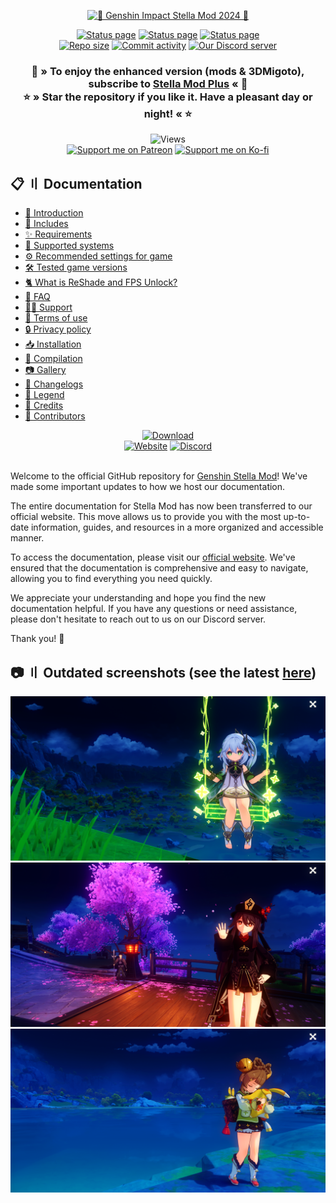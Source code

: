 <div align="center">
    <p>
        <a href="https://sefinek.net/images/stella/banner/meta2-alpha.png" title="See preview">
            <img src="https://sefinek.net/images/stella/banner/meta2-alpha-min.png" id="header-pic" alt="🌟 Genshin Impact Stella Mod 2024 🌟">
        </a>
    </p>
    <a href="https://sefinek.net" title="sefinek.net status"><img src="https://img.shields.io/website?down_message=Offline&label=Website&up_message=Online&url=https%3A%2F%2Fsefinek.net" alt="Status page"></a>
    <a href="https://api.sefinek.net" title="api.sefinek.net status"><img src="https://img.shields.io/website?down_message=Offline&label=API&up_message=Online&url=https%3A%2F%2Fapi.sefinek.net" alt="Status page"></a>
    <a href="https://cdn.sefinek.net" title="cdn.sefinek.net status"><img src="https://img.shields.io/website?down_message=Offline&label=CDN&up_message=Online&url=https%3A%2F%2Fcdn.sefinek.net" alt="Status page"></a>
    <br>
    <a href="https://github.com/sefinek24/Genshin-Impact-ReShade" title="Repository size"><img src="https://img.shields.io/github/repo-size/sefinek24/Genshin-Impact-ReShade?label=Repo%20size" alt="Repo size"></a>
    <a href="https://github.com/sefinek24/Genshin-Impact-ReShade/commits/main" title="Commit activity"><img src="https://img.shields.io/github/commit-activity/w/sefinek24/Genshin-Impact-ReShade?label=Commit%20activity" alt="Commit activity"></a>
    <a href="https://discord.com/invite/SVcbaRc7gH" title="Official Discord server"><img src="https://img.shields.io/discord/1044713077125435492?label=Discord%20server" alt="Our Discord server"></a>
    <h3>
        🌠 » To enjoy the enhanced version (mods & 3DMigoto), subscribe to <a href="https://sefinek.net/genshin-impact-reshade/subscription" title="Subscription: Unlock more benefits - Genshin Stella Mod">Stella Mod Plus</a> « 🌠<br>
        ⭐ » Star the repository if you like it. Have a pleasant day or night! « ⭐
    </h3>
    <img src="https://api.sefinek.net/api/v2/moecounter/@Genshin-Stella-Mod-Repo?theme=rule34" alt="Views" title="README.md views - starts from Jun 15, 2023, 12:26 PM GMT+2">
    <br>
    <a href="https://patreon.com/sefinek" title="Patreon"><img src="https://img.shields.io/endpoint.svg?url=https%3A%2F%2Fshieldsio-patreon.vercel.app%2Fapi%3Fusername%3Dsefinek%26type%3Dpledges&style=for-the-badge" id="patreon" height="32" alt="Support me on Patreon"></a>
    <a href="https://ko-fi.com/sefinek" title="Ko-fi"><img src="https://storage.ko-fi.com/cdn/brandasset/kofi_button_blue.png" id="kofi" height="32" alt="Support me on Ko-fi"></a>
</div>


## 📋 〢 Documentation
- [👋 Introduction](https://sefinek.net/genshin-impact-reshade/docs?page=introduction)
- [📂 Includes](https://sefinek.net/genshin-impact-reshade/docs?page=requirements#includes)
- [✨ Requirements](https://sefinek.net/genshin-impact-reshade/docs?page=requirements#requirements)
- [🔧 Supported systems](https://sefinek.net/genshin-impact-reshade/docs?page=requirements#supported-os)
- [⚙️ Recommended settings for game](https://sefinek.net/genshin-impact-reshade/docs?page=requirements#recommended-settings-for-game)
- [🛠️ Tested game versions](https://sefinek.net/genshin-impact-reshade/docs?page=requirements#tested-game-versions)
- [🐈 What is ReShade and FPS Unlock?](https://sefinek.net/genshin-impact-reshade/docs?page=what-is)
- [🤔 FAQ](https://sefinek.net/genshin-impact-reshade/docs?page=faq)
- [🐕‍🦺 Support](https://sefinek.net/genshin-impact-reshade/docs?page=support)
- [🚨 Terms of use](https://sefinek.net/genshin-impact-reshade/docs?page=terms-of-use)
- [🔒 Privacy policy](https://sefinek.net/genshin-impact-reshade/docs?page=privacy-policy)
- [📥 Installation](https://sefinek.net/genshin-impact-reshade/docs?page=installation)
- [🔧 Compilation](https://sefinek.net/genshin-impact-reshade/docs?page=compilation)
- [📷 Gallery](https://sefinek.net/genshin-impact-reshade/gallery?page=1)
- [📃 Changelogs](https://sefinek.net/genshin-impact-reshade/docs?page=changelog_v7)
- [🧀 Legend](https://sefinek.net/genshin-impact-reshade/docs?page=introduction#emoji-legend)
- [🧶 Credits](https://sefinek.net/genshin-impact-reshade/docs?page=credits)
- [💙 Contributors](https://sefinek.net/genshin-impact-reshade/docs?page=contributors)

<div align="center">
    <a href="https://sefinek.net/genshin-impact-reshade/download?referrer=stella_readme&time=undefined" title="Download stable release"><img src="https://sefinek.net/images/stella/mafumafu/download.png" alt="Download" height="144px"></a>
    <br>
    <a href="https://genshin.sefinek.net" title="Official website"><img src="https://sefinek.net/images/stella/mafumafu/website.png" alt="Website" height="138px"></a>
    <a href="https://discord.com/invite/SVcbaRc7gH" title="Our Discord server"><img src="https://sefinek.net/images/stella/mafumafu/discord.png" alt="Discord" height="138px"></a>
</div>
<br>

Welcome to the official GitHub repository for [Genshin Stella Mod](https://genshin.sefinek.net)! We've made some important updates to how we host our documentation.

The entire documentation for Stella Mod has now been transferred to our official website.
This move allows us to provide you with the most up-to-date information, guides, and resources in a more organized and accessible manner.

To access the documentation, please visit our [official website](https://sefinek.net/genshin-impact-reshade/docs).
We've ensured that the documentation is comprehensive and easy to navigate, allowing you to find everything you need quickly.

We appreciate your understanding and hope you find the new documentation helpful.
If you have any questions or need assistance, please don't hesitate to reach out to us on our Discord server.

Thank you! 🌟

## 📷 〢 Outdated screenshots (see the latest [here](https://sefinek.net/genshin-impact-reshade/gallery?page=1))
<div id="images">
    <a href="https://raw.githubusercontent.com/sefinek24/Genshin-Impact-ReShade/main/Stella.LauncherOld/data/images/backgrounds/main/nahida/1.png?referrer=stella_readme" title="See preview [1.png]">
        <img src="Stella.Launcher/data/images/backgrounds/main/nahida/1.png" alt="Screenshot number 1">
    </a>
    <a href="https://raw.githubusercontent.com/sefinek24/Genshin-Impact-ReShade/main/Stella.LauncherOld/data/images/backgrounds/main/hutao/4.png?referrer=stella_readme" title="See preview [4.png]">
        <img src="Stella.Launcher/data/images/backgrounds/main/hutao/4.png" alt="Screenshot number 2">
    </a>
    <a href="https://raw.githubusercontent.com/sefinek24/Genshin-Impact-ReShade/main/Stella.LauncherOld/data/images/backgrounds/main/yaoyao/2.png?referrer=stella_readme" title="See preview [2.png]">
        <img src="Stella.Launcher/data/images/backgrounds/main/yaoyao/2.png" alt="Screenshot number 3">
    </a>
</div>
